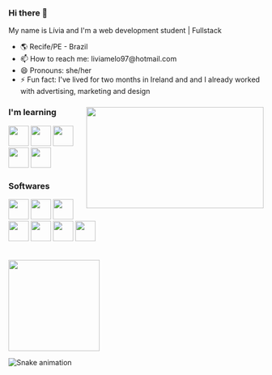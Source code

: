### Hi there 👋

My name is Lívia and I'm a web development student | Fullstack

<div>
  <ul>
    <li>🌎 Recife/PE - Brazil</li>
    <li>📫 How to reach me: liviamelo97@hotmail.com</li>
    <li>😄 Pronouns: she/her</li>
    <li>⚡ Fun fact: I've lived for two months in Ireland and and I already worked with advertising, marketing and design</li>
  </ul>
 </div>
 
<!--GIF-->
<div>
<img align="right" src="https://c.tenor.com/HJTXKCtOYwgAAAAC/perfect-popcorn.gif" width="350" height="200"/>
<div>

### I'm learning

<!--HTML-->
<img src="https://cdn.jsdelivr.net/gh/devicons/devicon/icons/html5/html5-plain.svg" width="40" height="40"/>
 
<!--CSS-->
<img src="https://cdn.jsdelivr.net/gh/devicons/devicon/icons/css3/css3-plain.svg" width="40" height="40"/>

<!--jAVASCRIPT-->
<img src="https://cdn.jsdelivr.net/gh/devicons/devicon/icons/javascript/javascript-plain.svg" width="40" height="40"/>

<!--REACT-->
<img src="https://cdn.jsdelivr.net/gh/devicons/devicon/icons/react/react-original.svg" width="40" height="40"/> 
  
<!--NEXT-->
<img src="https://cdn.jsdelivr.net/gh/devicons/devicon/icons/nextjs/nextjs-line.svg" width="40" height="40"/>
                 
          
### Softwares 

<!--PHOTOSHOP-->
<img src="https://cdn.jsdelivr.net/gh/devicons/devicon/icons/photoshop/photoshop-plain.svg" width="40" height="40"/>
          
<!--ILLUSTRATOR-->
<img src="https://cdn.jsdelivr.net/gh/devicons/devicon/icons/illustrator/illustrator-plain.svg" width="40" height="40"/>
 
<!--GIT-->
<img src="https://cdn.jsdelivr.net/gh/devicons/devicon/icons/git/git-original.svg" width="40" height="40"/>
          
<!--ORACLE RESPONSYS-->
<img src="https://cdn.jsdelivr.net/gh/devicons/devicon/icons/oracle/oracle-original.svg" width="40" height="40"/>
          
<!--MARKETING CLOUD SALESFORCE-->
<img src="https://cdn.jsdelivr.net/gh/devicons/devicon/icons/salesforce/salesforce-original.svg" width="40" height="40"/>
 
<!--VSCODE-->
<img src="https://cdn.jsdelivr.net/gh/devicons/devicon/icons/vscode/vscode-original.svg" width="40" height="40"/>
 
 <!--FIGMA-->
<img src="https://cdn.jsdelivr.net/gh/devicons/devicon/icons/figma/figma-original.svg" width="40" height="40"/>
          
 
<br>
<br>
<br>
 
<div>
  <a href="https://github.com/liviamelos">
   <img height="180em" src="https://github-readme-stats.vercel.app/api/top-langs/?username=liviamelos&layout=compact&langs_count=7&theme=dark"></a>
</div>
 
 ![Snake animation](https://github.com/liviamelos/liviamelos/blob/output/github-contribution-grid-snake.svg)




          

